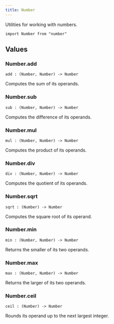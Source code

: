 ```yaml
---
title: Number
---
```


Utilities for working with numbers.

```grain
import Number from "number"
```

## Values

### Number.**add**

```grain
add : (Number, Number) -> Number
```

Computes the sum of its operands.

### Number.**sub**

```grain
sub : (Number, Number) -> Number
```

Computes the difference of its operands.

### Number.**mul**

```grain
mul : (Number, Number) -> Number
```

Computes the product of its operands.

### Number.**div**

```grain
div : (Number, Number) -> Number
```

Computes the quotient of its operands.

### Number.**sqrt**

```grain
sqrt : (Number) -> Number
```

Computes the square root of its operand.

### Number.**min**

```grain
min : (Number, Number) -> Number
```

Returns the smaller of its two operands.

### Number.**max**

```grain
max : (Number, Number) -> Number
```

Returns the larger of its two operands.

### Number.**ceil**

```grain
ceil : (Number) -> Number
```

Rounds its operand up to the next largest integer.